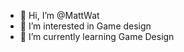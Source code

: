 - 👋 Hi, I’m @MattWat
- 👀 I’m interested in Game design
- 🌱 I’m currently learning Game Design

<!---
MattWat/MattWat is a ✨ special ✨ repository because its `README.md` (this file) appears on your GitHub profile.
You can click the Preview link to take a look at your changes.
--->
